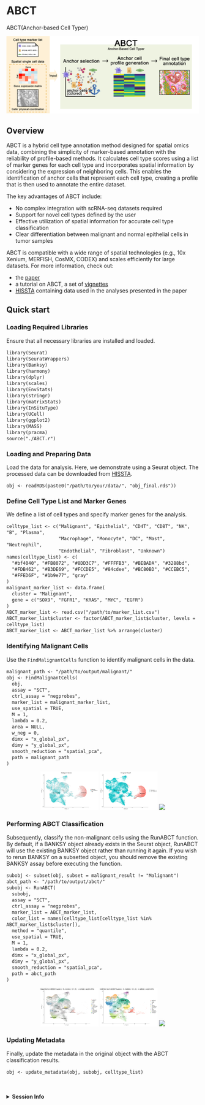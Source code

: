 # ABCT
ABCT(Anchor-based Cell Typer)

![Graphical Abstract](images/graphical_abstract.png)


## Overview

ABCT is a hybrid cell type annotation method designed for spatial omics data, combining the simplicity of marker-based annotation with the reliability of profile-based methods. It calculates cell type scores using a list of marker genes for each cell type and incorporates spatial information by considering the expression of neighboring cells. This enables the identification of anchor cells that represent each cell type, creating a profile that is then used to annotate the entire dataset.

The key advantages of ABCT include:

- No complex integration with scRNA-seq datasets required
- Support for novel cell types defined by the user
- Effective utilization of spatial information for accurate cell type classification
- Clear differentiation between malignant and normal epithelial cells in tumor samples

ABCT is compatible with a wide range of spatial technologies (e.g., 10x Xenium, MERFISH, CosMX, CODEX) and scales efficiently for large datasets. For more information, check out:

- the [paper]()
- a tutorial on ABCT, a set of [vignettes]()
- [HISSTA](https://kbds.re.kr/hissta/) containing data used in the analyses presented in the paper





## Quick start
### Loading Required Libraries
Ensure that all necessary libraries are installed and loaded.

```{r libraries}
library(Seurat)
library(SeuratWrappers)
library(Banksy)
library(harmony)
library(dplyr)
library(scales)
library(EnvStats)
library(stringr)
library(matrixStats)
library(InSituType)
library(UCell)
library(ggplot2)
library(MASS)
library(pracma)
source("./ABCT.r")
```

### Loading and Preparing Data
Load the data for analysis. Here, we demonstrate using a Seurat object. The processed data can be downloaded from [HISSTA](https://kbds.re.kr/hissta/datasetinfo?sampleIdx=19).
```{r load-data}
obj <- readRDS(paste0("/path/to/your/data/", "obj_final.rds"))
```

### Define Cell Type List and Marker Genes
We define a list of cell types and specify marker genes for the analysis.
```{r cell-types}
celltype_list <- c("Malignant", "Epithelial", "CD4T", "CD8T", "NK", "B", "Plasma",
                   "Macrophage", "Monocyte", "DC", "Mast", "Neutrophil", 
                   "Endothelial", "Fibroblast", "Unknown")
names(celltype_list) <- c(
  "#bf4040", "#FB8072", "#8DD3C7", "#FFFFB3", "#BEBADA", "#3288bd", 
  "#FDB462", "#B3DE69", "#FCCDE5", "#84cdee", "#BC80BD", "#CCEBC5", 
  "#FFED6F", "#1b9e77", "gray"
)
malignant_marker_list <- data.frame(
  cluster = "Malignant",
  gene = c("SOX9", "FGFR1", "KRAS", "MYC", "EGFR")
)
ABCT_marker_list <- read.csv("/path/to/marker_list.csv")
ABCT_marker_list$cluster <- factor(ABCT_marker_list$cluster, levels = celltype_list)
ABCT_marker_list <- ABCT_marker_list %>% arrange(cluster)
```

### Identifying Malignant Cells
Use the `FindMalignantCells` function to identify malignant cells in the data.
```{r find-malignant}
malignant_path <- "/path/to/output/malignant/"
obj <- FindMalignantCells(
  obj,
  assay = "SCT",
  ctrl_assay = "negprobes",
  marker_list = malignant_marker_list,
  use_spatial = TRUE,
  M = 1,
  lambda = 0.2,
  area = NULL,
  w_neg = 0,
  dimx = "x_global_px",
  dimy = "y_global_px",
  smooth_reduction = "spatial_pca",
  path = malignant_path
)
```
<p align="center">
  <img src="images/1_malignant_anchor.png" width="30%" />
  <img src="images/1_malignant_dim.png" width="30%" />
  <img src="images/1_malignant_image.png" width="30%" />
</p>



### Performing ABCT Classification
Subsequently, classify the non-malignant cells using the RunABCT function. By default, if a BANKSY object already exists in the Seurat object, RunABCT will use the existing BANKSY object rather than running it again. If you wish to rerun BANKSY on a subsetted object, you should remove the existing BANKSY assay before executing the function.
```{r run-abct}
subobj <- subset(obj, subset = malignant_result != "Malignant")
abct_path <- "/path/to/output/abct/"
subobj <- RunABCT(
  subobj,
  assay = "SCT",
  ctrl_assay = "negprobes",
  marker_list = ABCT_marker_list,
  color_list = names(celltype_list[celltype_list %in% ABCT_marker_list$cluster]),
  method = "quantile",
  use_spatial = TRUE,
  M = 1,
  lambda = 0.2,
  dimx = "x_global_px",
  dimy = "y_global_px",
  smooth_reduction = "spatial_pca",
  path = abct_path
)
```
<p align="center">
  <img src="images/2_abct_anchor.png" width="30%" />
  <img src="images/2_abct_dim.png" width="30%" />
  <img src="images/2_abct_image.png" width="30%" />
</p>



### Updating Metadata
Finally, update the metadata in the original object with the ABCT classification results.
```{r update-metadata}
obj <- update_metadata(obj, subobj, celltype_list)
```

<br>
<br>
<details>
<summary><strong>Session Info</strong></summary>
  
```r
sessionInfo()
#> R version 4.3.2 (2023-10-31)
#> Platform: x86_64-conda-linux-gnu (64-bit)
#> Running under: Rocky Linux 8.10 (Green Obsidian)
#> 
#> Matrix products: default
#> 
#> locale:
#>  [1] LC_CTYPE=en_US.UTF-8       LC_NUMERIC=C              
#>  [3] LC_TIME=ko_KR.UTF-8        LC_COLLATE=en_US.UTF-8    
#>  [5] LC_MONETARY=ko_KR.UTF-8    LC_MESSAGES=en_US.UTF-8   
#>  [7] LC_PAPER=ko_KR.UTF-8       LC_NAME=C                 
#>  [9] LC_ADDRESS=C               LC_TELEPHONE=C            
#> [11] LC_MEASUREMENT=ko_KR.UTF-8 LC_IDENTIFICATION=C       
#> 
#> time zone: Asia/Seoul
#> tzcode source: system (glibc)
#> 
#> attached base packages:
#> [1] stats     graphics  grDevices utils     datasets  methods   base     
#> 
#> other attached packages:
#>  [1] pracma_2.4.4         MASS_7.3-60          ggplot2_3.5.1       
#>  [4] UCell_2.6.2          InSituType_2.0       matrixStats_1.3.0   
#>  [7] stringr_1.5.1        EnvStats_2.8.1       scales_1.3.0        
#> [10] dplyr_1.1.4          harmony_1.2.0        Rcpp_1.0.12         
#> [13] Banksy_0.99.13       SeuratWrappers_0.3.5 Seurat_5.0.1        
#> [16] SeuratObject_5.0.1   sp_2.1-4            
#> 
#> loaded via a namespace (and not attached):
#>   [1] RcppHungarian_0.3           RcppAnnoy_0.0.22           
#>   [3] splines_4.3.2               later_1.3.2                
#>   [5] bitops_1.0-7                tibble_3.2.1               
#>   [7] R.oo_1.26.0                 polyclip_1.10-6            
#>   [9] fastDummies_1.7.3           lifecycle_1.0.4            
#>  [11] aricode_1.0.3               globals_0.16.3             
#>  [13] lattice_0.22-6              SnowballC_0.7.1            
#>  [15] magrittr_2.0.3              plotly_4.10.4.9000         
#>  [17] sass_0.4.9                  rmarkdown_2.27             
#>  [19] jquerylib_0.1.4             yaml_2.3.8                 
#>  [21] remotes_2.5.0               httpuv_1.6.15              
#>  [23] sctransform_0.4.1           askpass_1.2.0              
#>  [25] spam_2.10-0                 spatstat.sparse_3.0-3      
#>  [27] reticulate_1.37.0           cowplot_1.1.3              
#>  [29] pbapply_1.7-2               RColorBrewer_1.1-3         
#>  [31] abind_1.4-5                 zlibbioc_1.48.0            
#>  [33] Rtsne_0.17                  GenomicRanges_1.54.1       
#>  [35] purrr_1.0.2                 R.utils_2.12.3             
#>  [37] BiocGenerics_0.48.1         RCurl_1.98-1.14            
#>  [39] GenomeInfoDbData_1.2.11     IRanges_2.36.0             
#>  [41] S4Vectors_0.40.2            ggrepel_0.9.5              
#>  [43] irlba_2.3.5.1               listenv_0.9.1              
#>  [45] spatstat.utils_3.1-0        umap_0.2.10.0              
#>  [47] goftest_1.2-3               RSpectra_0.16-1            
#>  [49] spatstat.random_3.2-3       fitdistrplus_1.1-11        
#>  [51] parallelly_1.37.1           leiden_0.4.3.1             
#>  [53] codetools_0.2-20            DelayedArray_0.28.0        
#>  [55] tidyselect_1.2.1            farver_2.1.2               
#>  [57] stats4_4.3.2                spatstat.explore_3.2-7     
#>  [59] jsonlite_1.8.8              BiocNeighbors_1.20.0       
#>  [61] progressr_0.14.0            ggridges_0.5.6             
#>  [63] survival_3.6-4              systemfonts_1.1.0          
#>  [65] dbscan_1.2-0                tools_4.3.2                
#>  [67] ragg_1.3.2                  ica_1.0-3                  
#>  [69] glue_1.7.0                  gridExtra_2.3              
#>  [71] SparseArray_1.2.2           xfun_0.44                  
#>  [73] MatrixGenerics_1.14.0       GenomeInfoDb_1.38.1        
#>  [75] withr_3.0.0                 BiocManager_1.30.23        
#>  [77] fastmap_1.2.0               fansi_1.0.6                
#>  [79] openssl_2.2.0               digest_0.6.35              
#>  [81] rsvd_1.0.5                  R6_2.5.1                   
#>  [83] mime_0.12                   textshaping_0.3.7          
#>  [85] colorspace_2.1-0            scattermore_1.2            
#>  [87] sccore_1.0.5                tensor_1.5                 
#>  [89] spatstat.data_3.0-4         R.methodsS3_1.8.2          
#>  [91] utf8_1.2.4                  tidyr_1.3.1                
#>  [93] generics_0.1.3              data.table_1.15.4          
#>  [95] httr_1.4.7                  htmlwidgets_1.6.4          
#>  [97] S4Arrays_1.2.0              uwot_0.2.2                 
#>  [99] pkgconfig_2.0.3             gtable_0.3.5               
#> [101] lmtest_0.9-40               SingleCellExperiment_1.24.0
#> [103] XVector_0.42.0              htmltools_0.5.8.1          
#> [105] dotCall64_1.1-1             Biobase_2.62.0             
#> [107] png_0.1-8                   SpatialExperiment_1.12.0   
#> [109] knitr_1.46                  reshape2_1.4.4             
#> [111] rjson_0.2.21                nlme_3.1-164               
#> [113] cachem_1.1.0                zoo_1.8-12                 
#> [115] KernSmooth_2.23-24          parallel_4.3.2             
#> [117] miniUI_0.1.1.1              pillar_1.9.0               
#> [119] grid_4.3.2                  vctrs_0.6.5                
#> [121] RANN_2.6.1                  lsa_0.73.3                 
#> [123] promises_1.3.0              xtable_1.8-4               
#> [125] cluster_2.1.6               evaluate_0.23              
#> [127] magick_2.8.3                cli_3.6.2                  
#> [129] compiler_4.3.2              rlang_1.1.3                
#> [131] crayon_1.5.2                future.apply_1.11.2        
#> [133] labeling_0.4.3              mclust_6.1.1               
#> [135] plyr_1.8.9                  stringi_1.8.4              
#> [137] BiocParallel_1.36.0         viridisLite_0.4.2          
#> [139] deldir_2.0-4                munsell_0.5.1              
#> [141] lazyeval_0.2.2              spatstat.geom_3.2-9        
#> [143] Matrix_1.6-5                RcppHNSW_0.6.0             
#> [145] patchwork_1.2.0             future_1.33.2              
#> [147] shiny_1.8.1.1               highr_0.10                 
#> [149] SummarizedExperiment_1.32.0 ROCR_1.0-11                
#> [151] leidenAlg_1.1.3             igraph_2.0.3               
#> [153] bslib_0.7.0
```
</details>
<br>
<br>


